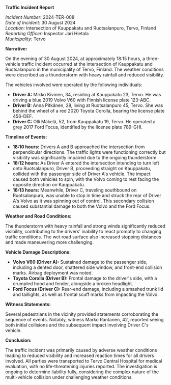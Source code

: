 **Traffic Incident Report**

*Incident Number:* 2024-TER-008  
*Date of Incident:* 30 August 2024  
*Location:* Intersection of Kauppakatu and Ruotsalanpuro, Tervo, Finland  
*Reporting Officer:* Inspector Jari Hietala  
*Municipality:* Tervo  

**Narrative:**

On the evening of 30 August 2024, at approximately 18:15 hours, a three-vehicle traffic incident occurred at the intersection of Kauppakatu and Ruotsalanpuro in the municipality of Tervo, Finland. The weather conditions were described as a thunderstorm with heavy rainfall and reduced visibility.

The vehicles involved were operated by the following individuals:
- **Driver A:** Mikko Kivinen, 34, residing at Kauppakatu 23, Tervo. He was driving a blue 2019 Volvo V60 with Finnish license plate 123-ABC.
- **Driver B:** Anna Pitkänen, 28, living at Ruotsalanpuro 45, Tervo. She was behind the wheel of a red 2020 Toyota Corolla, bearing the license plate 456-DEF.
- **Driver C:** Olli Mäkelä, 52, from Kauppakatu 19, Tervo. He operated a grey 2017 Ford Focus, identified by the license plate 789-GHI.

**Timeline of Events:**

- **18:10 hours:** Drivers A and B approached the intersection from perpendicular directions. The traffic lights were functioning correctly but visibility was significantly impaired due to the ongoing thunderstorm.
- **18:12 hours:** As Driver A entered the intersection intending to turn left onto Ruotsalanpuro, Driver B, proceeding straight on Kauppakatu, collided with the passenger side of Driver A's vehicle. The impact caused both vehicles to spin, with the Volvo coming to rest facing the opposite direction on Kauppakatu.
- **18:13 hours:** Meanwhile, Driver C, traveling southbound on Ruotsalanpuro, was unable to stop in time and struck the rear of Driver A's Volvo as it was spinning out of control. This secondary collision caused substantial damage to both the Volvo and the Ford Focus.

**Weather and Road Conditions:**

The thunderstorm with heavy rainfall and strong winds significantly reduced visibility, contributing to the drivers' inability to react promptly to changing traffic conditions. The wet road surface also increased stopping distances and made maneuvering more challenging.

**Vehicle Damage Descriptions:**

- **Volvo V60 (Driver A):** Sustained damage to the passenger side, including a dented door, shattered side window, and front-end collision marks. Airbag deployment was noted.
- **Toyota Corolla (Driver B):** Frontal damage to the driver's side, with a crumpled hood and fender, alongside a broken headlight.
- **Ford Focus (Driver C):** Rear-end damage, including a smashed trunk lid and taillights, as well as frontal scuff marks from impacting the Volvo.

**Witness Statements:**

Several pedestrians in the vicinity provided statements corroborating the sequence of events. Notably, witness Marko Rantanen, 42, reported seeing both initial collisions and the subsequent impact involving Driver C's vehicle.

**Conclusion:**

The traffic incident was primarily caused by adverse weather conditions leading to reduced visibility and increased reaction times for all drivers involved. All parties were transported to Tervo Central Hospital for medical evaluation, with no life-threatening injuries reported. The investigation is ongoing to determine liability fully, considering the complex nature of the multi-vehicle collision under challenging weather conditions.